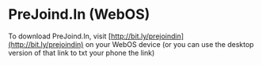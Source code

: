 PreJoind.In (WebOS)
======================================================================

To download PreJoind.In, visit [http://bit.ly/prejoindin](http://bit.ly/prejoindin) on your WebOS device (or you can use the desktop version of that link to txt your phone the link)

